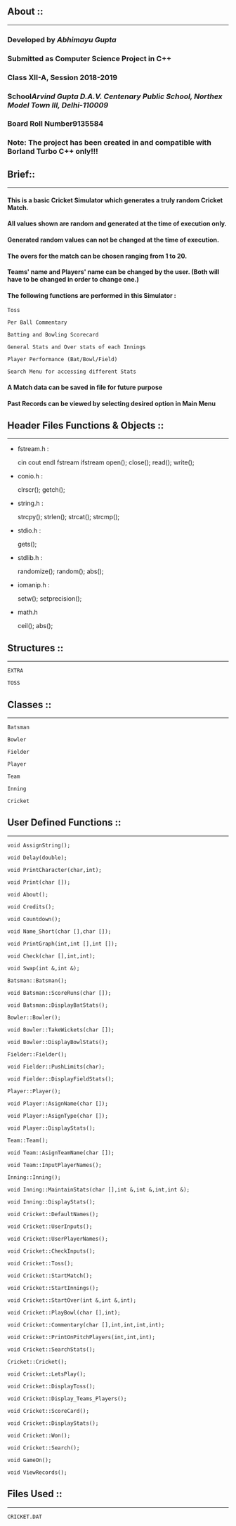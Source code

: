 ## About ::
---

### Developed by *Abhimayu Gupta*

### Submitted as Computer Science Project in C++

### Class XII-A, Session 2018-2019

### School*Arvind Gupta D.A.V. Centenary Public School, Northex Model Town III, Delhi-110009*

### Board Roll Number9135584

### Note: The project has been created in and compatible with Borland Turbo C++ only!!!

<p>

## Brief::
---

#### This is a basic Cricket Simulator which generates a truly random Cricket Match.

#### All values shown are random and generated at the time of execution only.

#### Generated random values can not be changed at the time of execution.

#### The overs for the match can be chosen ranging from 1 to 20.

#### Teams' name and Players' name can be changed by the user. (Both will have to be changed in order to change one.)

#### The following functions are performed in this Simulator :

	Toss
	
	Per Ball Commentary

	Batting and Bowling Scorecard
	
	General Stats and Over stats of each Innings
	
	Player Performance (Bat/Bowl/Field)

	Search Menu for accessing different Stats

#### A Match data can be saved in file for future purpose

#### Past Records can be viewed by selecting desired option in Main Menu

<p>

## Header Files Functions & Objects ::
---

- fstream.h :

	cin	cout	endl	fstream	ifstream	open();	close();	read();	write();

- conio.h :

	clrscr();	getch();

- string.h :

	strcpy();	strlen();	strcat();	strcmp();

- stdio.h :

	gets();

- stdlib.h :

	randomize();	random();	abs();

- iomanip.h :

	setw(); setprecision();

- math.h

	ceil();	abs();

<p>

## Structures ::
---

	EXTRA
	
	TOSS

<p>

## Classes ::
---

	Batsman
	
	Bowler
	
	Fielder
	
	Player
	
	Team
	
	Inning
	
	Cricket

<p>

## User Defined Functions ::
---
	
	void AssignString();

	void Delay(double);

	void PrintCharacter(char,int);

	void Print(char []);

	void About();

	void Credits();

	void Countdown();

	void Name_Short(char [],char []);

	void PrintGraph(int,int [],int []);

	void Check(char [],int,int);

	void Swap(int &,int &);

	Batsman::Batsman();

	void Batsman::ScoreRuns(char []);

	void Batsman::DisplayBatStats();

	Bowler::Bowler();

	void Bowler::TakeWickets(char []);

	void Bowler::DisplayBowlStats();

	Fielder::Fielder();

	void Fielder::PushLimits(char);

	void Fielder::DisplayFieldStats();

	Player::Player();

	void Player::AsignName(char []);

	void Player::AsignType(char []);

	void Player::DisplayStats();

	Team::Team();

	void Team::AsignTeamName(char []);

	void Team::InputPlayerNames();

	Inning::Inning();

	void Inning::MaintainStats(char [],int &,int &,int,int &);

	void Inning::DisplayStats();

	void Cricket::DefaultNames();

	void Cricket::UserInputs();

	void Cricket::UserPlayerNames();

	void Cricket::CheckInputs();

	void Cricket::Toss();

	void Cricket::StartMatch();

	void Cricket::StartInnings();

	void Cricket::StartOver(int &,int &,int);

	void Cricket::PlayBowl(char [],int);

	void Cricket::Commentary(char [],int,int,int,int);

	void Cricket::PrintOnPitchPlayers(int,int,int);

	void Cricket::SearchStats();

	Cricket::Cricket();

	void Cricket::LetsPlay();

	void Cricket::DisplayToss();

	void Cricket::Display_Teams_Players();

	void Cricket::ScoreCard();

	void Cricket::DisplayStats();

	void Cricket::Won();

	void Cricket::Search();

	void GameOn();

	void ViewRecords();

<p>

## Files Used ::
---

	CRICKET.DAT
